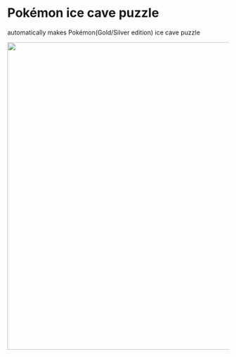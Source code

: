 # Pokémon ice cave puzzle
automatically makes Pokémon(Gold/Silver edition) ice cave puzzle
<p align="center">
  <img src="https://github.com/suhyuuk/Pokemon-ice-cave-puzzle/simple algorithm.jpg" img width="700px"/>
<p/>
